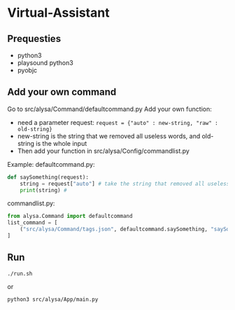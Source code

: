 # Virtual-Assistant

## Prequesties
 - python3
 - playsound python3
 - pyobjc

## Add your own command
Go to src/alysa/Command/defaultcommand.py
Add your own function:
 - need a parameter request: `request = {"auto" : new-string, "raw" : old-string}`
 - new-string is the string that we removed all useless words, and old-string is the whole input
 - Then add your function in src/alysa/Config/commandlist.py

Example:
defaultcommand.py:
```python
def saySomething(request):
	string = request["auto"] # take the string that removed all useless words
	print(string) #
```

commandlist.py:
```python
from alysa.Command import defaultcommand
list_command = [
	("src/alysa/Command/tags.json", defaultcommand.saySomething, "saySomething")
]
```

## Run
```
./run.sh
```

or

```
python3 src/alysa/App/main.py
```
